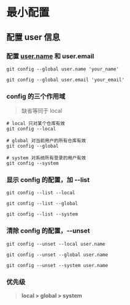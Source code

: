 # 最小配置

## 配置 user 信息

### 配置 [user.name](http://user.name) 和 user.email

    git config --global user.name 'your_name'
    
    git config --global user.email 'your_email'

### config 的三个作用域

> 缺省等同于 local

    # local 只对某个仓库有效
    git config --local
    
    # global 对当前用户的所有仓库有效
    git config --global
    
    # system 对系统所有登录的用户有效
    git config --system

### 显示 config 的配置，加 --list

    git config --list --local
    
    git config --list --global
    
    git config --list --system

### 清除 config 的配置，--unset

    git config --unset --local user.name
    
    git config --unset --global user.name
    
    git config --unset --system user.name

### 优先级

> **local > global > system**